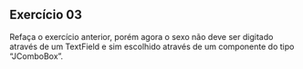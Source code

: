 ## Exercício 03

Refaça o exercício anterior, porém agora o sexo não deve ser digitado através de um TextField e sim escolhido através de um componente do tipo “JComboBox”.
